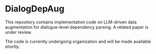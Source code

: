 # DialogDepAug
This repository contains implementation code on LLM-driven data augmentation for dialogue-level dependency parsing. 
A related paper is under review.

The code is currently undergoing organization and will be made available shortly.
